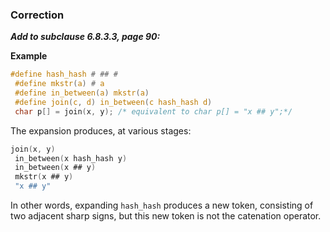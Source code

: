 ### Correction

***Add to subclause 6.8.3.3, page 90:***

**Example**

```c
#define hash_hash # ## #
 #define mkstr(a) # a
 #define in_between(a) mkstr(a)
 #define join(c, d) in_between(c hash_hash d)
 char p[] = join(x, y); /* equivalent to char p[] = "x ## y";*/
```

The expansion produces, at various stages:

```c
join(x, y)
 in_between(x hash_hash y)
 in_between(x ## y)
 mkstr(x ## y)
 "x ## y"
```

In other words, expanding `hash_hash` produces a new token, consisting of two
adjacent sharp signs, but this new token is not the catenation operator.
